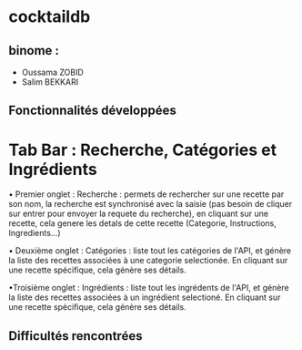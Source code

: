 # cocktaildb

## binome : 
  - Oussama ZOBID
  - Salim BEKKARI

## Fonctionnalités développées

# Tab Bar : Recherche, Catégories et Ingrédients

• Premier onglet : Recherche : permets de rechercher sur une recette par son nom, la recherche est synchronisé avec la saisie (pas besoin de cliquer sur entrer pour envoyer la requete du recherche), en cliquant sur une recette, cela genere les detals de cette recette (Categorie, Instructions, Ingredients...)

• Deuxième onglet : Catégories : liste tout les catégories de l'API, et génère la liste des recettes associées à une categorie selectionée. En cliquant sur une recette spécifique, cela génère ses détails.

•Troisième onglet : Ingrédients : liste tout les ingrédents de l'API, et génère la liste des recettes associées à un ingrédient selectioné. En cliquant sur une recette spécifique, cela génère ses détails.

## Difficultés rencontrées
